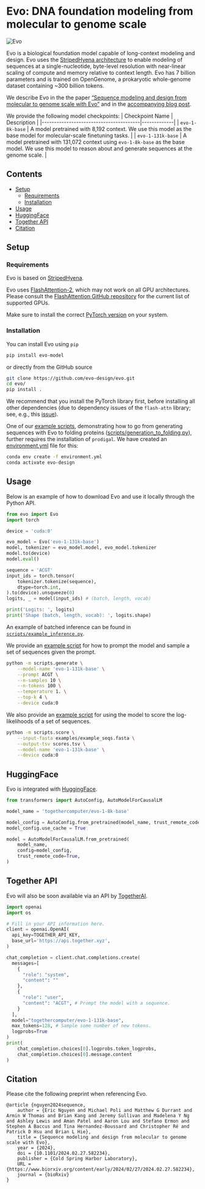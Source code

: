 # Evo: DNA foundation modeling from molecular to genome scale

![Evo](evo.jpg)

Evo is a biological foundation model capable of long-context modeling and design.
Evo uses the [StripedHyena architecture](https://github.com/togethercomputer/stripedhyena) to enable modeling of sequences at a single-nucleotide, byte-level resolution with near-linear scaling of compute and memory relative to context length.
Evo has 7 billion parameters and is trained on OpenGenome, a prokaryotic whole-genome dataset containing ~300 billion tokens.

We describe Evo in the the paper [“Sequence modeling and design from molecular to genome scale with Evo”](https://www.biorxiv.org/content/10.1101/2024.02.27.582234v1) and in the [accompanying blog post](https://arcinstitute.org/news/blog/evo).

We provide the following model checkpoints:
| Checkpoint Name                        | Description |
|----------------------------------------|-------------|
| `evo-1-8k-base`     | A model pretrained with 8,192 context. We use this model as the base model for molecular-scale finetuning tasks. |
| `evo-1-131k-base`   | A model pretrained with 131,072 context using `evo-1-8k-base` as the base model. We use this model to reason about and generate sequences at the genome scale. |

## Contents

- [Setup](#setup)
  - [Requirements](#requirements)
  - [Installation](#installation)
- [Usage](#usage)
- [HuggingFace](#huggingface)
- [Together API](#together-api)
- [Citation](#citation)

## Setup

### Requirements

Evo is based on [StripedHyena](https://github.com/togethercomputer/stripedhyena/tree/main).

Evo uses [FlashAttention-2](https://github.com/Dao-AILab/flash-attention), which may not work on all GPU architectures.
Please consult the [FlashAttention GitHub repository](https://github.com/Dao-AILab/flash-attention#installation-and-features) for the current list of supported GPUs.

Make sure to install the correct [PyTorch version](https://pytorch.org/) on your system.

### Installation

You can install Evo using `pip`
```bash
pip install evo-model
```
or directly from the GitHub source
```bash
git clone https://github.com/evo-design/evo.git
cd evo/
pip install .
```

We recommend that you install the PyTorch library first, before installing all other dependencies (due to dependency issues of the `flash-attn` library; see, e.g., this [issue](https://github.com/Dao-AILab/flash-attention/issues/246)).

One of our [example scripts](scripts/), demonstrating how to go from generating sequences with Evo to folding proteins ([scripts/generation_to_folding.py](scripts/generation_to_folding.py)), further requires the installation of `prodigal`. We have created an [environment.yml](environment.yml) file for this:

```bash
conda env create -f environment.yml
conda activate evo-design
```

## Usage

Below is an example of how to download Evo and use it locally through the Python API.
```python
from evo import Evo
import torch

device = 'cuda:0'

evo_model = Evo('evo-1-131k-base')
model, tokenizer = evo_model.model, evo_model.tokenizer
model.to(device)
model.eval()

sequence = 'ACGT'
input_ids = torch.tensor(
    tokenizer.tokenize(sequence),
    dtype=torch.int,
).to(device).unsqueeze(0)
logits, _ = model(input_ids) # (batch, length, vocab)

print('Logits: ', logits)
print('Shape (batch, length, vocab): ', logits.shape)
```
An example of batched inference can be found in [`scripts/example_inference.py`](scripts/example_inference.py).

We provide an [example script](scripts/generate.py) for how to prompt the model and sample a set of sequences given the prompt.
```bash
python -m scripts.generate \
    --model-name 'evo-1-131k-base' \
    --prompt ACGT \
    --n-samples 10 \
    --n-tokens 100 \
    --temperature 1. \
    --top-k 4 \
    --device cuda:0
```

We also provide an [example script](scripts/generate.py) for using the model to score the log-likelihoods of a set of sequences.
```bash
python -m scripts.score \
    --input-fasta examples/example_seqs.fasta \
    --output-tsv scores.tsv \
    --model-name 'evo-1-131k-base' \
    --device cuda:0
```

## HuggingFace

Evo is integrated with [HuggingFace](https://huggingface.co/togethercomputer/evo-1-131k-base).
```python
from transformers import AutoConfig, AutoModelForCausalLM

model_name = 'togethercomputer/evo-1-8k-base'

model_config = AutoConfig.from_pretrained(model_name, trust_remote_code=True)
model_config.use_cache = True

model = AutoModelForCausalLM.from_pretrained(
    model_name,
    config=model_config,
    trust_remote_code=True,
)
```


## Together API

Evo will also be soon available via an API by [TogetherAI](https://www.together.ai/).

```python
import openai
import os

# Fill in your API information here.
client = openai.OpenAI(
  api_key=TOGETHER_API_KEY,
  base_url='https://api.together.xyz',
)

chat_completion = client.chat.completions.create(
  messages=[
    {
      "role": "system",
      "content": ""
    },
    {
      "role": "user",
      "content": "ACGT", # Prompt the model with a sequence.
    }
  ],
  model="togethercomputer/evo-1-131k-base",
  max_tokens=128, # Sample some number of new tokens.
  logprobs=True
)
print(
    chat_completion.choices[0].logprobs.token_logprobs,
    chat_completion.choices[0].message.content
)
```

## Citation

Please cite the following preprint when referencing Evo.

```
@article {nguyen2024sequence,
	author = {Eric Nguyen and Michael Poli and Matthew G Durrant and Armin W Thomas and Brian Kang and Jeremy Sullivan and Madelena Y Ng and Ashley Lewis and Aman Patel and Aaron Lou and Stefano Ermon and Stephen A Baccus and Tina Hernandez-Boussard and Christopher Ré and Patrick D Hsu and Brian L Hie},
	title = {Sequence modeling and design from molecular to genome scale with Evo},
	year = {2024},
	doi = {10.1101/2024.02.27.582234},
	publisher = {Cold Spring Harbor Laboratory},
	URL = {https://www.biorxiv.org/content/early/2024/02/27/2024.02.27.582234},
	journal = {bioRxiv}
}
```
